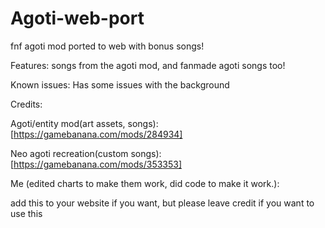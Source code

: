 # Agoti-web-port
fnf agoti mod ported to web with bonus songs!

Features:
songs from the agoti mod, and fanmade agoti songs too!

Known issues:
Has some issues with the background

Credits:

Agoti/entity mod(art assets, songs):
[https://gamebanana.com/mods/284934]

Neo agoti recreation(custom songs):
[https://gamebanana.com/mods/353353]

Me (edited charts to make them work, did code to make it work.):

add this to your website if you want, but please leave credit if you want to use this
